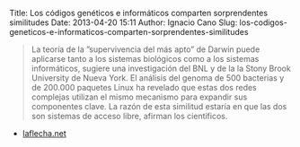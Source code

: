 Title: Los códigos genéticos e informáticos comparten sorprendentes similitudes
Date: 2013-04-20 15:11
Author: Ignacio Cano
Slug: los-codigos-geneticos-e-informaticos-comparten-sorprendentes-similitudes

> La teoría de la ”supervivencia del más apto” de Darwin puede aplicarse
> tanto a los sistemas biológicos como a los sistemas informáticos,
> sugiere una investigación del BNL y de la la Stony Brook University de
> Nueva York. El análisis del genoma de 500 bacterias y de 200.000
> paquetes Linux ha revelado que estas dos redes complejas utilizan el
> mismo mecanismo para expandir sus componentes clave. La razón de esta
> similitud estaría en que las dos son sistemas de acceso libre, afirman
> los científicos.

- [laflecha.net][]

  [laflecha.net]: http://www.laflecha.net/canales/ciencia/noticias/los-codigos-geneticos-e-informaticos-comparten-sorprendentes-similitudes
    "Los códigos genéticos e informáticos comparten sorprendentes similitudes"
